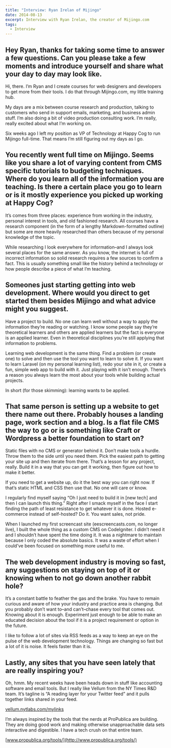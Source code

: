 ```yaml
---
title: "Interview: Ryan Irelan of Mijingo"
date: 2014-08-13
excerpt: Interview with Ryan Irelan, the creator of Mijingo.com
tags:
  - Interview
---
```

## Hey Ryan, thanks for taking some time to answer a few questions. Can you please take a few moments and introduce yourself and share what your day to day may look like.

Hi, there. I’m Ryan and I create courses for web designers and developers to get more from their tools. I do that through Mijingo.com, my little training hub.

My days are a mix between course research and production, talking to customers who send in support emails, marketing, and business admin stuff. I’m also doing a bit of video production consulting work. I’m really, really excited about what I’m working on.

Six weeks ago I left my position as VP of Technology at Happy Cog to run Mijingo full-time. That means I’m still figuring out my days as I go.

## You recently went full time on Mijingo. Seems like you share a lot of varying content from CMS specific tutorials to budgeting techniques. Where do you learn all of the information you are teaching. Is there a certain place you go to learn or is it mostly experience you picked up working at Happy Cog?

It’s comes from three places: experience from working in the industry, personal interest in tools, and old fashioned research. All courses have a research component (in the form of a lengthy Markdown-formatted outline) but some are more heavily researched than others because of my personal knowledge of the topic.

While researching I look everywhere for information–and I always look several places for the same answer. As you know, the internet is full of incorrect information so solid research requires a few sources to confirm a fact. This is usually something small like the history behind a technology or how people describe a piece of what I’m teaching.

## Someones just starting getting into web development. Where would you direct to get started them besides Mijingo and what advice might you suggest.

Have a project to build. No one can learn well without a way to apply the information they’re reading or watching. I know some people say they’re theoretical learners and others are applied learners but the fact is everyone is an applied learner. Even in theoretical disciplines you’re still applying that information to problems.

Learning web development is the same thing. Find a problem (or create one) to solve and then use the tool you want to learn to solve it. If you want to learn Laravel (on my personal learning list), redo your site in it, or create a fun, simple web app to build with it. Just playing with it isn’t enough. There’s a reason you always learn the most about your tools while building actual projects.

In short (for those skimming): learning wants to be applied.

## That same person is setting up a website to get there name out there. Probably houses a landing page, work section and a blog. Is a flat file CMS the way to go or is something like Craft or Wordpress a better foundation to start on?

Static files with no CMS or generator behind it. Don’t make tools a hurdle. Throw them to the side until you need them. Pick the easiest path to getting your site up and then iterate from there. That’s a lesson for any project, really. Build it in a way that you can get it working, then figure out how to make it better.

If you need to get a website up, do it the best way you can right now. If that’s static HTML and CSS then use that. No one will care or know.

I regularly find myself saying “Oh I just need to build it in [new tech] and then I can launch this thing.” Right after I smack myself in the face I start finding the path of least resistance to get whatever it is done. Hosted e-commerce instead of self-hosted? Do it. You want sales, not pride.

When I launched my first screencast site (eescreencasts.com, no longer live), I built the whole thing as a custom CMS on CodeIgniter. I didn’t need it and I shouldn’t have spent the time doing it. It was a nightmare to maintain because I only coded the absolute basics. It was a waste of effort when I could’ve been focused on something more useful to me.

## The web development industry is moving so fast, any suggestions on staying on top of it or knowing when to not go down another rabbit hole?

It’s a constant battle to feather the gas and the brake. You have to remain curious and aware of how your industry and practice area is changing. But you probably don’t want to–and can’t–chase every tool that comes out. Knowing about it is enough. Experiment just enough to be able to make an educated decision about the tool if it is a project requirement or option in the future.

I like to follow a lot of sites via RSS feeds as a way to keep an eye on the pulse of the web development technology. Things are changing so fast but a lot of it is noise. It feels faster than it is.

## Lastly, any sites that you have seen lately that are really inspiring you?

Oh, hmm. My recent weeks have been heads down in stuff like accounting software and email tools. But I really like Vellum from the NY Times R&D team. It’s tagline is “A reading layer for your Twitter feed” and it pulls together links shared in your feed.

[vellum.nytlabs.com/mylinks](http://vellum.nytlabs.com/mylinks)

I’m always inspired by the tools that the nerds at ProPublica are building. They are doing good work and making otherwise unapproachable data sets interactive and digestible. I have a tech crush on that entire team.

[www.propublica.org/tools/](http://www.propublica.org/tools/)
